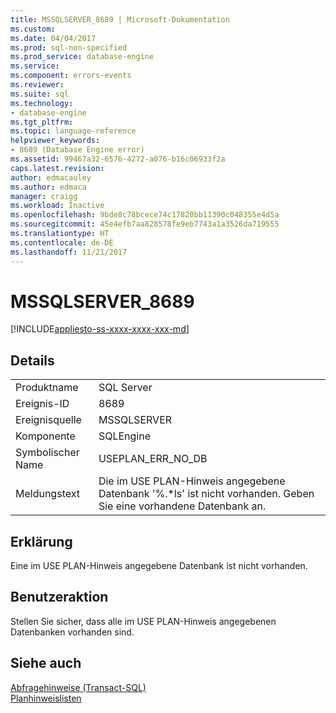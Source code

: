 ```yaml
---
title: MSSQLSERVER_8689 | Microsoft-Dokumentation
ms.custom: 
ms.date: 04/04/2017
ms.prod: sql-non-specified
ms.prod_service: database-engine
ms.service: 
ms.component: errors-events
ms.reviewer: 
ms.suite: sql
ms.technology:
- database-engine
ms.tgt_pltfrm: 
ms.topic: language-reference
helpviewer_keywords:
- 8689 (Database Engine error)
ms.assetid: 99467a32-6576-4272-a076-b16c06933f2a
caps.latest.revision: 
author: edmacauley
ms.author: edmaca
manager: craigg
ms.workload: Inactive
ms.openlocfilehash: 9bde8c78bcece74c17820bb11390c048355e4d5a
ms.sourcegitcommit: 45e4efb7aa828578fe9eb7743a1a3526da719555
ms.translationtype: HT
ms.contentlocale: de-DE
ms.lasthandoff: 11/21/2017
---
```

# <a name="mssqlserver8689"></a>MSSQLSERVER_8689
[!INCLUDE[appliesto-ss-xxxx-xxxx-xxx-md](../../includes/appliesto-ss-xxxx-xxxx-xxx-md.md)]
  
## <a name="details"></a>Details  
  
|||  
|-|-|  
|Produktname|SQL Server|  
|Ereignis-ID|8689|  
|Ereignisquelle|MSSQLSERVER|  
|Komponente|SQLEngine|  
|Symbolischer Name|USEPLAN_ERR_NO_DB|  
|Meldungstext|Die im USE PLAN-Hinweis angegebene Datenbank '%.*ls' ist nicht vorhanden. Geben Sie eine vorhandene Datenbank an.|  
  
## <a name="explanation"></a>Erklärung  
Eine im USE PLAN-Hinweis angegebene Datenbank ist nicht vorhanden.  
  
## <a name="user-action"></a>Benutzeraktion  
Stellen Sie sicher, dass alle im USE PLAN-Hinweis angegebenen Datenbanken vorhanden sind.  
  
## <a name="see-also"></a>Siehe auch  
[Abfragehinweise &#40;Transact-SQL&#41;](~/t-sql/queries/hints-transact-sql-query.md)  
[Planhinweislisten](~/relational-databases/performance/plan-guides.md)  
  
